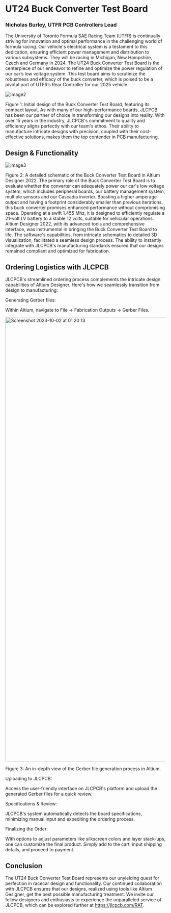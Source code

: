 # UT24 Buck Converter Test Board

### Nicholas Burley, UTFR PCB Controllers Lead


The University of Toronto Formula SAE Racing Team (UTFR) is continually striving for innovation and optimal performance in the challenging world of formula racing. Our vehicle's electrical system is a testament to this dedication, ensuring efficient power management and distribution to various subsystems. They will be racing in Michigan, New Hampshire, Czech and Germany in 2024. 
The UT24 Buck Converter Test Board is the centerpiece of our endeavor to refine and optimize the power regulation of our car’s low voltage system. This test board aims to scrutinize the robustness and efficacy of the buck converter, which is poised to be a pivotal part of UTFR’s Rear Controller for our 2025 vehicle.

![image2](https://user-images.githubusercontent.com/138076143/272070387-5cd57174-5b5f-4730-b69e-0fe36df7fda0.png)

Figure 1: Initial design of the Buck Converter Test Board, featuring its compact layout.
As with many of our high-performance boards, JLCPCB has been our partner of choice in transforming our designs into reality. With over 15 years in the industry, JLCPCB's commitment to quality and efficiency aligns perfectly with our team's ethos. Their ability to manufacture intricate designs with precision, coupled with their cost-effective solutions, makes them the top contender in PCB manufacturing.


## Design & Functionality

![image3](https://user-images.githubusercontent.com/138076143/272070428-40723223-f25d-4dbb-bbba-0a2495984389.png)


Figure 2: A detailed schematic of the Buck Converter Test Board in Altium Designer 2022.
The primary role of the Buck Converter Test Board is to evaluate whether the converter can adequately power our car's low voltage system, which includes peripheral boards, our battery management system, multiple sensors and our Cascadia inverter. Boasting a higher amperage output and having a footprint considerably smaller than previous iterations, this buck converter promises enhanced performance without compromising space. Operating at a swift 1.455 Mhz, it is designed to efficiently regulate a 21-volt LV battery to a stable 12 volts, suitable for vehicular operations.
Altium Designer 2022, with its advanced tools and comprehensive interface, was instrumental in bringing the Buck Converter Test Board to life. The software's capabilities, from intricate schematics to detailed 3D visualization, facilitated a seamless design process. The ability to instantly integrate with JLCPCB's manufacturing standards ensured that our designs remained compliant and optimized for fabrication.

## Ordering Logistics with JLCPCB

JLCPCB's streamlined ordering process complements the intricate design capabilities of Altium Designer. Here's how we seamlessly transition from design to manufacturing:

Generating Gerber files: 

Within Altium, navigate to File -> Fabrication Outputs -> Gerber Files.

<img width="1394" alt="Screenshot 2023-10-02 at 01 20 13" src="https://user-images.githubusercontent.com/138076143/272069461-08fffff2-8ede-4a97-8965-e3dcebe4a4ba.png">

Figure 3: An in-depth view of the Gerber file generation process in Altium.

Uploading to JLCPCB: 

Access the user-friendly interface on JLCPCB's platform and upload the generated Gerber files for a quick review.

Specifications & Review: 

JLCPCB's system automatically detects the board specifications, minimizing manual input and expediting the ordering process.

Finalizing the Order: 

With options to adjust parameters like silkscreen colors and layer stack-ups, one can customize the final product. Simply add to the cart, input shipping details, and proceed to payment.

## Conclusion

The UT24 Buck Converter Test Board represents our unyielding quest for perfection in racecar design and functionality. Our continued collaboration with JLCPCB ensures that our designs, realized using tools like Altium Designer, get the best possible manufacturing treatment. We invite our fellow designers and enthusiasts to experience the unparalleled service of JLCPCB, which can be explored further at https://jlcpcb.com/RAT.